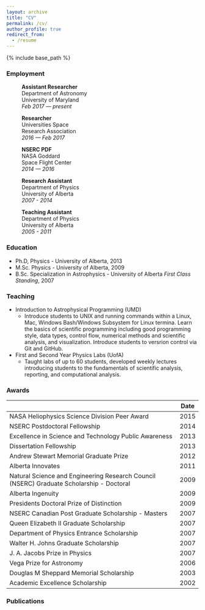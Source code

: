 ```yaml
---
layout: archive
title: "CV"
permalink: /cv/
author_profile: true
redirect_from:
  - /resume
---
```


{% include base_path %}

### Employment

<p style="margin-left: 40px"><b>Assistant Researcher</b>
<br>Department of Astronomy
<br>University of Maryland
<br><i>Feb 2017 — present</i></p>

<p style="margin-left: 40px"><b>Researcher</b>
<br>Universities Space 
<br>Research Association
<br><i>2016 — Feb 2017</i></p>

<p style="margin-left: 40px"><b>NSERC PDF</b>
<br>NASA Goddard
<br>Space Flight Center
<br><i>2014 — 2016</i></p>

<p style="margin-left: 40px"><b>Research Assistant</b>
<br>Department of Physics
<br>University of Alberta
<br><i>2007 - 2014</i></p>

<p style="margin-left: 40px"><b>Teaching Assistant</b>
<br>Department of Physics
<br>University of Alberta
<br><i>2005 - 2011</i></p>

### Education

- Ph.D, Physics - University of Alberta, 2013
- M.Sc. Physics - University of Alberta, 2009
- B.Sc. Specialization in Astrophysics - University of Alberta _First Class Standing_, 2007

### Teaching

- Introduction to Astrophysical Programming (UMD)
  - Introduce students to UNIX and running commands within a Linux, Mac, Windows Bash/Windows Subsystem for Linux termina. Learn the basics of scientific programming including good programming style, data types, control flow, numerical methods and scientific analysis, and visualization. Introduce students to versrion control via Git and GitHub.
- First and Second Year Physics Labs (UofA)
  - Taught labs of up to 60 students, developed weekly lectures introducing students to the fundamentals of scientific analysis, reporting, and computational analysis.

### Awards

|                         | Date |
|-------------------------|------|
| NASA Heliophysics Science Division Peer Award | 2015 |
| NSERC Postdoctoral Fellowship | 2014 |
| Excellence in Science and Technology Public Awareness | 2013 |
| Dissertation Fellowship | 2013 |
| Andrew Stewart Memorial Graduate Prize | 2012 |
| Alberta Innovates | 2011 |
| Natural Science and Engineering Research Council (NSERC) Graduate Scholarship - Doctoral | 2009 |
| Alberta Ingenuity | 2009 |
| Presidents Doctoral Prize of Distinction | 2009 |
| NSERC Canadian Post Graduate Scholarship - Masters | 2007 |
| Queen Elizabeth II Graduate Scholarship | 2007 |
| Department of Physics Entrance Scholarship | 2007 |
| Walter H. Johns Graduate Scholarship | 2007 |
| J. A. Jacobs Prize in Physics | 2007  |
| Vega Prize for Astronomy | 2006 |
| Douglas M Sheppard Memorial Scholarship | 2003 |
| Academic Excellence Scholarship | 2002 |

### Publications

